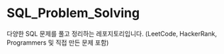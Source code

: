 # SQL_Problem_Solving
다양한 SQL 문제를 풀고 정리하는 레포지토리입니다. (LeetCode, HackerRank, Programmers 및 직접 만든 문제 포함)
